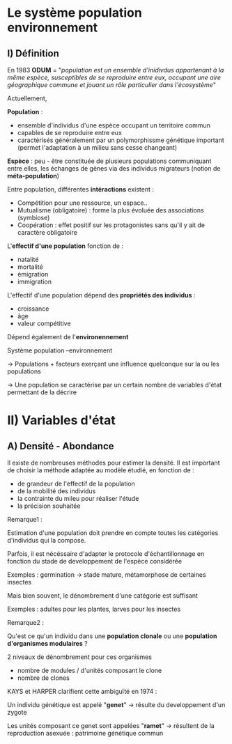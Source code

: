 # Le système population environnement

## I) Définition

En 1983 **ODUM** = "*population est un ensemble d'inidivdus appartenant à la même espèce, susceptibles de se reproduire entre eux, occupant une aire géographique commune et jouant un rôle particulier dans l'écosystème*"

Actuellement, 

**Population** :

* ensemble d'individus d'une espèce occupant un territoire commun
* capables de se reproduire entre eux
* caractérisés généralement par un polymorphissme génétique important (permet l'adaptation à un milieu sans cesse changeant)

**Espèce** : peu - être constituée de plusieurs populations communiquant entre elles, les échanges de gènes via des individus migrateurs (notion de **méta-population**)

Entre population, différentes **intéractions** existent : 

* Compétition pour une ressource, un espace..
* Mutualisme (obligatoire) : forme la plus évoluée des associations (symbiose)
* Coopération : effet positif sur les protagonistes sans qu'il y ait de caractère obligatoire

L'**effectif d'une population** fonction de : 

* natalité
* mortalité
* émigration
* immigration

L'effectif d'une population dépend des **propriétés des individus** :

* croissance
* âge 
* valeur compétitive

Dépend également de l'**environennement**

Système population –environnement 

-> Populations + facteurs exerçant une influence quelconque sur la ou les populations

-> Une population se caractérise par un certain nombre de variables d'état permettant de la décrire 

# II) Variables d'état

## A) Densité - Abondance

Il existe de nombreuses méthodes pour estimer la densité. Il est important de choisir la méthode adaptée au modèle étudié, en fonction de :

* de grandeur de l'effectif de la population
* de la mobilité des individus 
* la contrainte du mileu pour réaliser l'étude 
* la précision souhaitée

Remarque1 : 

Estimation d'une population doit prendre en compte toutes les catégories d'individus qui la compose.

Parfois, il est nécéssaire d'adapter le protocole d'échantillonnage en fonction du stade de developpement de l'espèce considérée

Exemples : germination -> stade mature, métamorphose de certaines insectes

Mais bien souvent, le dénombrement d'une catégorie est suffisant 

Exemples : adultes pour les plantes, larves pour les insectes

Remarque2 : 

Qu'est ce qu'un individu dans une **population clonale** ou une **population d'organismes modulaires** ?

2 niveaux de dénombrement pour ces organismes

* nombre de modules / d'unités composant le clone
* nombre de clones

KAYS et HARPER clarifient cette ambiguïté en 1974 :

Un individu génétique est appelé "**genet**" -> résulte du developpement d'un zygote

Les unités composant ce genet sont appelées "**ramet**" -> résultent de la reproduction asexuée : patrimoine génétique commun









































